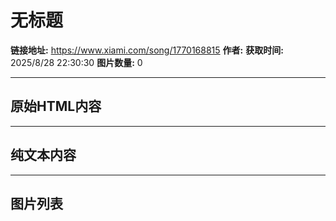 # 无标题

**链接地址:** https://www.xiami.com/song/1770168815
**作者:** 
**获取时间:** 2025/8/28 22:30:30
**图片数量:** 0

---

## 原始HTML内容



---

## 纯文本内容



---

## 图片列表


